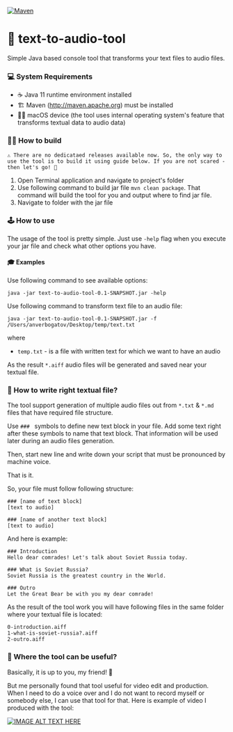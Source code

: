 [![Maven](https://github.com/anverbogatov/text-to-audio-tool/workflows/Java%20CI%20with%20Maven/badge.svg)](https://github.com/anverbogatov/text-to-audio-tool/workflows/Java%20CI%20with%20Maven/badge.svg)

# 🚀 text-to-audio-tool
Simple Java based console tool that transforms your text files to audio files.

### 💻 System Requirements
* ☕️ Java 11 runtime environment installed
* 🏗 Maven (http://maven.apache.org) must be installed
* 👨‍💻 macOS device (the tool uses internal operating system's feature that transforms textual data to audio data)

### 👷‍♂️ How to build

`
⚠️ There are no dedicataed releases available now. So, the only way to use the tool is to build it using guide below.
If you are not scared - then let's go! 🤘
`
1) Open Terminal application and navigate to project's folder
2) Use following command to build jar file `mvn clean package`. That command will build the tool for you and output where to find jar file.
3) Navigate to folder with the jar file

### 🕹 How to use
The usage of the tool is pretty simple. Just use `-help` flag when you execute your jar file and check what other options you have. 

#### 🎓 Examples
Use following command to see available options:
```
java -jar text-to-audio-tool-0.1-SNAPSHOT.jar -help
```

Use following command to transform text file to an audio file:
```
java -jar text-to-audio-tool-0.1-SNAPSHOT.jar -f /Users/anverbogatov/Desktop/temp/text.txt
```
where
* `temp.txt` - is a file with written text for which we want to have an audio

As the result `*.aiff` audio files will be generated and saved near your textual file.

### 🚧 How to write right textual file?
The tool support generation of multiple audio files out from `*.txt` & `*.md` files that have required file structure.

Use `### ` symbols to define new text block in your file. Add some text right after these symbols to name that text block. 
That information will be used later during an audio files generation.

Then, start new line and write down your script that must be pronounced by machine voice.

That is it.

So, your file must follow following structure:
```
### [name of text block]
[text to audio]

### [name of another text block]
[text to audio]
```

And here is example:
```
### Introduction
Hello dear comrades! Let's talk about Soviet Russia today.

### What is Soviet Russia?
Soviet Russia is the greatest country in the World.

### Outro
Let the Great Bear be with you my dear comrade!
```

As the result of the tool work you will have following files in the same folder where your textual file is located:
```
0-introduction.aiff
1-what-is-soviet-russia?.aiff
2-outro.aiff
```

### 📘 Where the tool can be useful?
Basically, it is up to you, my friend! 🤝

But me personally found that tool useful for video edit and production. When I need to do a voice over and I do not want to record myself or somebody else, I can use that tool for that.
Here is example of video I produced with the tool:

[![IMAGE ALT TEXT HERE](https://img.youtube.com/vi/P8rkvDco8ac/0.jpg)](https://www.youtube.com/watch?v=P8rkvDco8ac)
